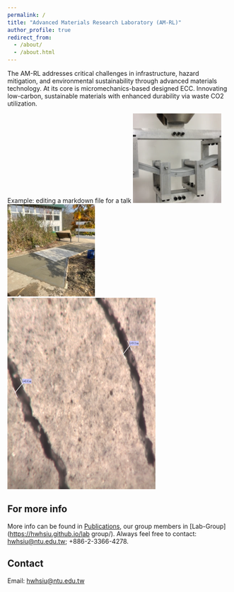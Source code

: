 ```yaml
---
permalink: /
title: "Advanced Materials Research Laboratory (AM-RL)"
author_profile: true
redirect_from: 
  - /about/
  - /about.html
---
```


The AM-RL addresses critical challenges in infrastructure, hazard mitigation, and environmental sustainability through advanced materials technology. At its core is micromechanics-based designed ECC. Innovating low-carbon, sustainable materials with enhanced durability via waste CO2 utilization.

Example: editing a markdown file for a talk
![Editing a markdown file for a talk](/images/bendableconcrete.png)
![Editing a markdown file for a talk](/images/slabs.png)
![Editing a markdown file for a talk](/images/crack.png)

For more info
------
More info can be found in [Publications](https://hwhsiu.github.io/publications/),  our group members in [Lab-Group](https://hwhsiu.github.io/lab group/). Always feel free to contact: hwhsiu@ntu.edu.tw; +886-2-3366-4278.

Contact
-----
Email: hwhsiu@ntu.edu.tw
